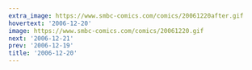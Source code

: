 ```yaml
---
extra_image: https://www.smbc-comics.com/comics/20061220after.gif
hovertext: '2006-12-20'
image: https://www.smbc-comics.com/comics/20061220.gif
next: '2006-12-21'
prev: '2006-12-19'
title: '2006-12-20'
---
```

